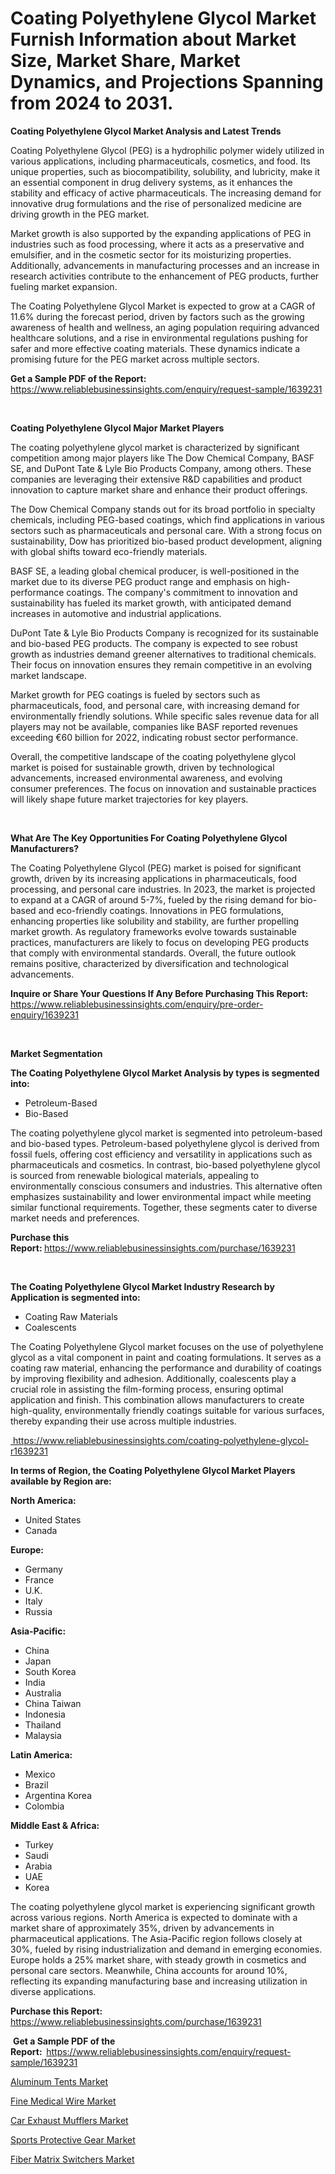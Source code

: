 <p><h1>Coating Polyethylene Glycol Market Furnish Information about Market Size, Market Share, Market Dynamics, and Projections Spanning from 2024 to 2031.</h1></p><p><strong>Coating Polyethylene Glycol Market Analysis and Latest Trends</strong></p>
<p><p>Coating Polyethylene Glycol (PEG) is a hydrophilic polymer widely utilized in various applications, including pharmaceuticals, cosmetics, and food. Its unique properties, such as biocompatibility, solubility, and lubricity, make it an essential component in drug delivery systems, as it enhances the stability and efficacy of active pharmaceuticals. The increasing demand for innovative drug formulations and the rise of personalized medicine are driving growth in the PEG market.</p><p>Market growth is also supported by the expanding applications of PEG in industries such as food processing, where it acts as a preservative and emulsifier, and in the cosmetic sector for its moisturizing properties. Additionally, advancements in manufacturing processes and an increase in research activities contribute to the enhancement of PEG products, further fueling market expansion.</p><p>The Coating Polyethylene Glycol Market is expected to grow at a CAGR of 11.6% during the forecast period, driven by factors such as the growing awareness of health and wellness, an aging population requiring advanced healthcare solutions, and a rise in environmental regulations pushing for safer and more effective coating materials. These dynamics indicate a promising future for the PEG market across multiple sectors.</p></p>
<p><strong>Get a Sample PDF of the Report:&nbsp;</strong> <a href="https://www.reliablebusinessinsights.com/enquiry/request-sample/1639231?utm_campaign=113&utm_medium=2&utm_source=Github&utm_content=ia&utm_term=25092024&utm_id=coating-polyethylene-glycol">https://www.reliablebusinessinsights.com/enquiry/request-sample/1639231</a></p>
<p>&nbsp;</p>
<p><strong>Coating Polyethylene Glycol Major Market Players</strong></p>
<p><p>The coating polyethylene glycol market is characterized by significant competition among major players like The Dow Chemical Company, BASF SE, and DuPont Tate & Lyle Bio Products Company, among others. These companies are leveraging their extensive R&D capabilities and product innovation to capture market share and enhance their product offerings.</p><p>The Dow Chemical Company stands out for its broad portfolio in specialty chemicals, including PEG-based coatings, which find applications in various sectors such as pharmaceuticals and personal care. With a strong focus on sustainability, Dow has prioritized bio-based product development, aligning with global shifts toward eco-friendly materials.</p><p>BASF SE, a leading global chemical producer, is well-positioned in the market due to its diverse PEG product range and emphasis on high-performance coatings. The company's commitment to innovation and sustainability has fueled its market growth, with anticipated demand increases in automotive and industrial applications.</p><p>DuPont Tate & Lyle Bio Products Company is recognized for its sustainable and bio-based PEG products. The company is expected to see robust growth as industries demand greener alternatives to traditional chemicals. Their focus on innovation ensures they remain competitive in an evolving market landscape.</p><p>Market growth for PEG coatings is fueled by sectors such as pharmaceuticals, food, and personal care, with increasing demand for environmentally friendly solutions. While specific sales revenue data for all players may not be available, companies like BASF reported revenues exceeding €60 billion for 2022, indicating robust sector performance.</p><p>Overall, the competitive landscape of the coating polyethylene glycol market is poised for sustainable growth, driven by technological advancements, increased environmental awareness, and evolving consumer preferences. The focus on innovation and sustainable practices will likely shape future market trajectories for key players.</p></p>
<p>&nbsp;</p>
<p><strong>What Are The Key Opportunities For Coating Polyethylene Glycol Manufacturers?</strong></p>
<p><p>The Coating Polyethylene Glycol (PEG) market is poised for significant growth, driven by its increasing applications in pharmaceuticals, food processing, and personal care industries. In 2023, the market is projected to expand at a CAGR of around 5-7%, fueled by the rising demand for bio-based and eco-friendly coatings. Innovations in PEG formulations, enhancing properties like solubility and stability, are further propelling market growth. As regulatory frameworks evolve towards sustainable practices, manufacturers are likely to focus on developing PEG products that comply with environmental standards. Overall, the future outlook remains positive, characterized by diversification and technological advancements.</p></p>
<p><strong>Inquire or Share Your Questions If Any Before Purchasing This Report:</strong> <a href="https://www.reliablebusinessinsights.com/enquiry/pre-order-enquiry/1639231?utm_campaign=113&utm_medium=2&utm_source=Github&utm_content=ia&utm_term=25092024&utm_id=coating-polyethylene-glycol">https://www.reliablebusinessinsights.com/enquiry/pre-order-enquiry/1639231</a></p>
<p>&nbsp;</p>
<p><strong>Market Segmentation</strong></p>
<p><strong>The Coating Polyethylene Glycol Market Analysis by types is segmented into:</strong></p>
<p><ul><li>Petroleum-Based</li><li>Bio-Based</li></ul></p>
<p><p>The coating polyethylene glycol market is segmented into petroleum-based and bio-based types. Petroleum-based polyethylene glycol is derived from fossil fuels, offering cost efficiency and versatility in applications such as pharmaceuticals and cosmetics. In contrast, bio-based polyethylene glycol is sourced from renewable biological materials, appealing to environmentally conscious consumers and industries. This alternative often emphasizes sustainability and lower environmental impact while meeting similar functional requirements. Together, these segments cater to diverse market needs and preferences.</p></p>
<p><strong>Purchase this Report:&nbsp;</strong><a href="https://www.reliablebusinessinsights.com/purchase/1639231?utm_campaign=113&utm_medium=2&utm_source=Github&utm_content=ia&utm_term=25092024&utm_id=coating-polyethylene-glycol">https://www.reliablebusinessinsights.com/purchase/1639231</a></p>
<p>&nbsp;</p>
<p><strong>The Coating Polyethylene Glycol Market Industry Research by Application is segmented into:</strong></p>
<p><ul><li>Coating Raw Materials</li><li>Coalescents</li></ul></p>
<p><p>The Coating Polyethylene Glycol market focuses on the use of polyethylene glycol as a vital component in paint and coating formulations. It serves as a coating raw material, enhancing the performance and durability of coatings by improving flexibility and adhesion. Additionally, coalescents play a crucial role in assisting the film-forming process, ensuring optimal application and finish. This combination allows manufacturers to create high-quality, environmentally friendly coatings suitable for various surfaces, thereby expanding their use across multiple industries.</p></p>
<p><a href="https://www.reliablebusinessinsights.com/coating-polyethylene-glycol-r1639231?utm_campaign=113&utm_medium=2&utm_source=Github&utm_content=ia&utm_term=25092024&utm_id=coating-polyethylene-glycol">&nbsp;https://www.reliablebusinessinsights.com/coating-polyethylene-glycol-r1639231</a></p>
<p><strong>In terms of Region, the Coating Polyethylene Glycol Market Players available by Region are:</strong></p>
<p>
    <p> <strong> North America: </strong>
        <ul>
            <li>United States</li>
            <li>Canada</li>
        </ul>
        </p> 
    <p> <strong> Europe: </strong>
        <ul>
            <li>Germany</li>
            <li>France</li>
            <li>U.K.</li>
            <li>Italy</li>
            <li>Russia</li>
        </ul>
        </p> 
    <p> <strong> Asia-Pacific: </strong>
        <ul>
            <li>China</li>
            <li>Japan</li>
            <li>South Korea</li>
            <li>India</li>
            <li>Australia</li>
            <li>China Taiwan</li>
            <li>Indonesia</li>
            <li>Thailand</li>
            <li>Malaysia</li>
        </ul>
        </p> 
    <p> <strong> Latin America: </strong>
        <ul>
            <li>Mexico</li>
            <li>Brazil</li>
            <li>Argentina Korea</li>
            <li>Colombia</li>
        </ul>
        </p> 
    <p> <strong> Middle East & Africa: </strong>
        <ul>
            <li>Turkey</li>
            <li>Saudi</li>
            <li>Arabia</li>
            <li>UAE</li>
            <li>Korea</li>
        </ul>
    </p>
    </p>
<p><p>The coating polyethylene glycol market is experiencing significant growth across various regions. North America is expected to dominate with a market share of approximately 35%, driven by advancements in pharmaceutical applications. The Asia-Pacific region follows closely at 30%, fueled by rising industrialization and demand in emerging economies. Europe holds a 25% market share, with steady growth in cosmetics and personal care sectors. Meanwhile, China accounts for around 10%, reflecting its expanding manufacturing base and increasing utilization in diverse applications.</p></p>
<p><strong>Purchase this Report: </strong><a href="https://www.reliablebusinessinsights.com/purchase/1639231?utm_campaign=113&utm_medium=2&utm_source=Github&utm_content=ia&utm_term=25092024&utm_id=coating-polyethylene-glycol">https://www.reliablebusinessinsights.com/purchase/1639231</a></p>
<p>&nbsp;<strong>Get a Sample PDF of the Report:&nbsp;&nbsp;</strong><a href="https://www.reliablebusinessinsights.com/enquiry/request-sample/1639231?utm_campaign=113&utm_medium=2&utm_source=Github&utm_content=ia&utm_term=25092024&utm_id=coating-polyethylene-glycol">https://www.reliablebusinessinsights.com/enquiry/request-sample/1639231</a></p>
<p><strong></strong></p>
<p><p><a href="https://issuu.com/reportprime-2/docs/aluminum-tents-market-size-2030.ppt_f866c4d82b3938?utm_campaign=113&utm_medium=2&utm_source=Github&utm_content=ia&utm_term=25092024&utm_id=coating-polyethylene-glycol">Aluminum Tents Market</a></p><p><a href="https://github.com/LilianFaulkner65/Market-Research-Report-List-1/blob/main/fine-medical-wire-market.md?utm_campaign=113&utm_medium=2&utm_source=Github&utm_content=ia&utm_term=25092024&utm_id=coating-polyethylene-glycol">Fine Medical Wire Market</a></p><p><a href="https://www.linkedin.com/pulse/global-car-exhaust-mufflers-market-share-growth-opportunities-btitf?utm_campaign=113&utm_medium=2&utm_source=Github&utm_content=ia&utm_term=25092024&utm_id=coating-polyethylene-glycol">Car Exhaust Mufflers Market</a></p><p><a href="https://issuu.com/reportprime-2/docs/sports-protective-gear-market-size-_9c38e402279f6b?utm_campaign=113&utm_medium=2&utm_source=Github&utm_content=ia&utm_term=25092024&utm_id=coating-polyethylene-glycol">Sports Protective Gear Market</a></p><p><a href="https://github.com/RuthLucas64/Market-Research-Report-List-1/blob/main/fiber-matrix-switchers-market.md?utm_campaign=113&utm_medium=2&utm_source=Github&utm_content=ia&utm_term=25092024&utm_id=coating-polyethylene-glycol">Fiber Matrix Switchers Market</a></p></p>